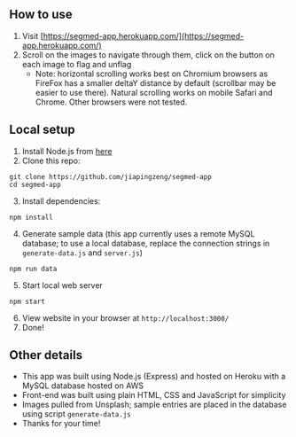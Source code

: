 ## How to use
1. Visit [https://segmed-app.herokuapp.com/](https://segmed-app.herokuapp.com/)
2. Scroll on the images to navigate through them, click on the button on each image to flag and unflag
   - Note: horizontal scrolling works best on Chromium browsers as FireFox has a smaller deltaY distance by default (scrollbar may be easier to use there). Natural scrolling works on mobile Safari and Chrome. Other browsers were not tested.

## Local setup
1. Install Node.js from [here](https://nodejs.org/en/)
2. Clone this repo:
```
git clone https://github.com/jiapingzeng/segmed-app
cd segmed-app
```
3. Install dependencies:
```
npm install
```
4. Generate sample data (this app currently uses a remote MySQL database; to use a local database, replace the connection strings in `generate-data.js` and `server.js`)
```
npm run data
```
5. Start local web server
```
npm start
```
6. View website in your browser at `http://localhost:3000/`
7. Done!

## Other details
- This app was built using Node.js (Express) and hosted on Heroku with a MySQL database hosted on AWS
- Front-end was built using plain HTML, CSS and JavaScript for simplicity
- Images pulled from Unsplash; sample entries are placed in the database using script `generate-data.js`
- Thanks for your time!

